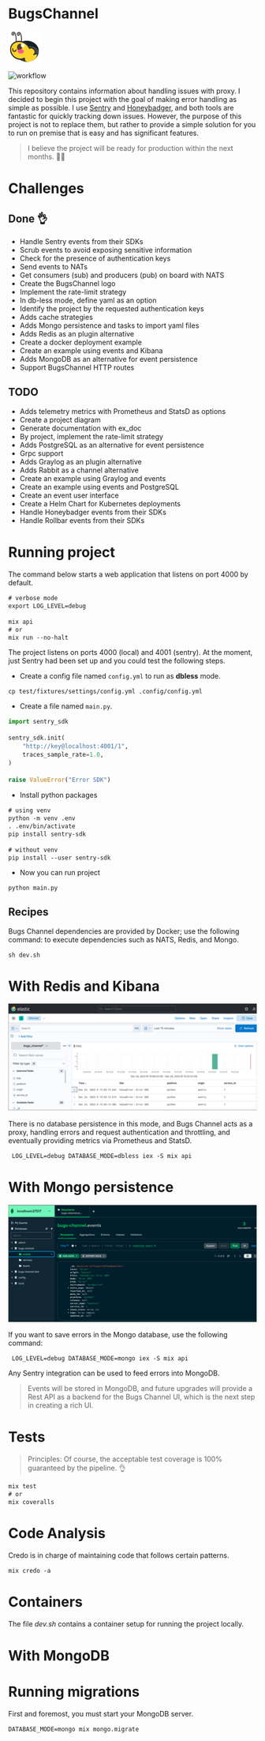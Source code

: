 # BugsChannel

![bugs channel logo](./images/logo.png)

![workflow](https://github.com/williampsena/bugs-channel/actions/workflows/main.yml/badge.svg)

This repository contains information about handling issues with proxy.
I decided to begin this project with the goal of making error handling as simple as possible.
I use [Sentry](https://sentry.io) and [Honeybadger](https://www.honeybadger.io), and both tools are fantastic for quickly tracking down issues. However, the purpose of this project is not to replace them, but rather to provide a simple solution for you to run on premise that is easy and has significant features.

> I believe the project will be ready for production within the next months. 🙏🏾

# Challenges
## Done 👌

- Handle Sentry events from their SDKs
- Scrub events to avoid exposing sensitive information
- Check for the presence of authentication keys
- Send events to NATs
- Get consumers (sub) and producers (pub) on board with NATS
- Create the BugsChannel logo
- Implement the rate-limit strategy
- In db-less mode, define yaml as an option
- Identify the project by the requested authentication keys
- Adds cache strategies
- Adds Mongo persistence and tasks to import yaml files
- Adds Redis as an plugin alternative
- Create a docker deployment example
- Create an example using events and Kibana
- Adds MongoDB as an alternative for event persistence
- Support BugsChannel HTTP routes

## TODO

- Adds telemetry metrics with Prometheus and StatsD as options
- Create a project diagram
- Generate documentation with ex_doc
- By project, implement the rate-limit strategy
- Adds PostgreSQL as an alternative for event persistence
- Grpc support
- Adds Graylog as an plugin alternative
- Adds Rabbit as a channel alternative
- Create an example using Graylog and events
- Create an example using events and PostgreSQL
- Create an event user interface
- Create a Helm Chart for Kubernetes deployments
- Handle Honeybadger events from their SDKs
- Handle Rollbar events from their SDKs

# Running project

The command below starts a web application that listens on port 4000 by default.


```shell
# verbose mode
export LOG_LEVEL=debug

mix api
# or
mix run --no-halt
```

The project listens on ports 4000 (local) and 4001 (sentry). At the moment, just Sentry had been set up and you could test the following steps.

- Create a config file named `config.yml` to run as **dbless** mode.

```shell
cp test/fixtures/settings/config.yml .config/config.yml
```

- Create a file named `main.py`.

```python
import sentry_sdk

sentry_sdk.init(
    "http://key@localhost:4001/1",
    traces_sample_rate=1.0,
)

raise ValueError("Error SDK")
```

- Install python packages

```shell
# using venv
python -m venv .env
. .env/bin/activate
pip install sentry-sdk

# without venv
pip install --user sentry-sdk
```

- Now you can run project

```shell
python main.py
```

## Recipes

Bugs Channel dependencies are provided by Docker; use the following command: to execute dependencies such as NATS, Redis, and Mongo.

```shell
sh dev.sh
```

# With Redis and Kibana

![kibana example](./images/screenshots/kibana-example.png)

There is no database persistence in this mode, and Bugs Channel acts as a proxy, handling errors and request authentication and throttling, and eventually providing metrics via Prometheus and StatsD.

```shell
 LOG_LEVEL=debug DATABASE_MODE=dbless iex -S mix api
```

# With Mongo persistence

![mongo example](./images/screenshots/mongo-example.png)

If you want to save errors in the Mongo database, use the following command:

```shell
 LOG_LEVEL=debug DATABASE_MODE=mongo iex -S mix api
```

Any Sentry integration can be used to feed errors into MongoDB.

> Events will be stored in MongoDB, and future upgrades will provide a Rest API as a backend for the Bugs Channel UI, which is the next step in creating a rich UI.


# Tests

> Principles: Of course, the acceptable test coverage is 100% guaranteed by the pipeline. 👌

```shell
mix test
# or
mix coveralls
```

# Code Analysis

Credo is in charge of maintaining code that follows certain patterns.

```shell
mix credo -a
```

# Containers

The file *dev.sh* contains a container setup for running the project locally.


# With MongoDB
# Running migrations

First and foremost, you must start your MongoDB server.

```shell
DATABASE_MODE=mongo mix mongo.migrate
```
